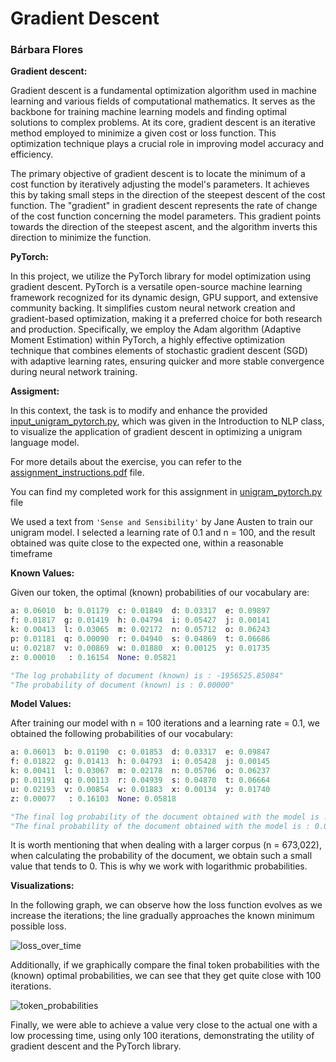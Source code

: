 # Gradient Descent
### Bárbara Flores


**Gradient descent:** 

Gradient descent is a fundamental optimization algorithm used in machine learning and various fields of computational mathematics. It serves as the backbone for training machine learning models and finding optimal solutions to complex problems. At its core, gradient descent is an iterative method employed to minimize a given cost or loss function. This optimization technique plays a crucial role in improving model accuracy and efficiency.


The primary objective of gradient descent is to locate the minimum of a cost function by iteratively adjusting the model's parameters. It achieves this by taking small steps in the direction of the steepest descent of the cost function. The "gradient" in gradient descent represents the rate of change of the cost function concerning the model parameters. This gradient points towards the direction of the steepest ascent, and the algorithm inverts this direction to minimize the function.


**PyTorch:** 

In this project, we utilize the PyTorch library for model optimization using gradient descent. PyTorch is a versatile open-source machine learning framework recognized for its dynamic design, GPU support, and extensive community backing. It simplifies custom neural network creation and gradient-based optimization, making it a preferred choice for both research and production. Specifically, we employ the Adam algorithm (Adaptive Moment Estimation) within PyTorch, a highly effective optimization technique that combines elements of stochastic gradient descent (SGD) with adaptive learning rates, ensuring quicker and more stable convergence during neural network training.

**Assigment:** 

In this context, the task is to modify and enhance the provided [input_unigram_pytorch.py](https://github.com/BarbaraPFloresRios/IDS703_NLP_NaturalLanguageProcessing/blob/main/GradientDescent/input_unigram_pytorch.py), which was given in the Introduction to NLP class, to visualize the application of gradient descent in optimizing a unigram language model.

For more details about the exercise, you can refer to the [assignment_instructions.pdf](https://github.com/BarbaraPFloresRios/IDS703_NLP_NaturalLanguageProcessing/blob/main/GradientDescent/assignment_instructions.pdf) file.

You can find my completed work for this assignment in [unigram_pytorch.py](https://github.com/BarbaraPFloresRios/IDS703_NLP_NaturalLanguageProcessing/blob/main/GradientDescent/unigram_pytorch.py) file

We used a text from `'Sense and Sensibility'` by Jane Austen to train our unigram  model. I selected a learning rate of 0.1 and n = 100, and the result obtained was quite close to the expected one, within a reasonable timeframe

**Known Values:** 

Given our token, the optimal (known) probabilities of our vocabulary are:

```python
a: 0.06010	b: 0.01179	c: 0.01849	d: 0.03317	e: 0.09897	
f: 0.01817	g: 0.01419	h: 0.04794	i: 0.05427	j: 0.00141	
k: 0.00413	l: 0.03065	m: 0.02172	n: 0.05712	o: 0.06243	
p: 0.01181	q: 0.00090	r: 0.04940	s: 0.04869	t: 0.06686	
u: 0.02187	v: 0.00869	w: 0.01880	x: 0.00125	y: 0.01735	
z: 0.00010	 : 0.16154	None: 0.05821

"The log probability of document (known) is : -1956525.85084"
"The probability of document (known) is : 0.00000"
```

**Model Values:** 

After training our model with n = 100 iterations and a learning rate = 0.1, we obtained the following probabilities of our vocabulary:
```python
a: 0.06013	b: 0.01190	c: 0.01853	d: 0.03317	e: 0.09847	
f: 0.01822	g: 0.01413	h: 0.04793	i: 0.05428	j: 0.00145	
k: 0.00411	l: 0.03067	m: 0.02178	n: 0.05706	o: 0.06237	
p: 0.01191	q: 0.00113	r: 0.04939	s: 0.04870	t: 0.06664	
u: 0.02193	v: 0.00854	w: 0.01883	x: 0.00134	y: 0.01740	
z: 0.00077	 : 0.16103	None: 0.05818	

"The final log probability of the document obtained with the model is : -1956867.25000"
"The final probability of the document obtained with the model is : 0.00000"
```

It is worth mentioning that when dealing with a larger corpus (n = 673,022), when calculating the probability of the document, we obtain such a small value that tends to 0. This is why we work with logarithmic probabilities.

**Visualizations:** 

In the following graph, we can observe how the loss function evolves as we increase the iterations;
the line gradually approaches the known minimum possible loss.

![loss_over_time](https://raw.githubusercontent.com/BarbaraPFloresRios/IDS703_NLP_NaturalLanguageProcessing/main/GradientDescent/images/loss_over_time.png)

Additionally, if we graphically compare the final token probabilities with the (known) optimal probabilities,
we can see that they get quite close with 100 iterations.

![token_probabilities](https://raw.githubusercontent.com/BarbaraPFloresRios/IDS703_NLP_NaturalLanguageProcessing/main/GradientDescent/images/token_probabilities.png)

Finally, we were able to achieve a value very close to the actual one with a low processing time, using only 100 iterations, demonstrating the utility of gradient descent and the PyTorch library.

